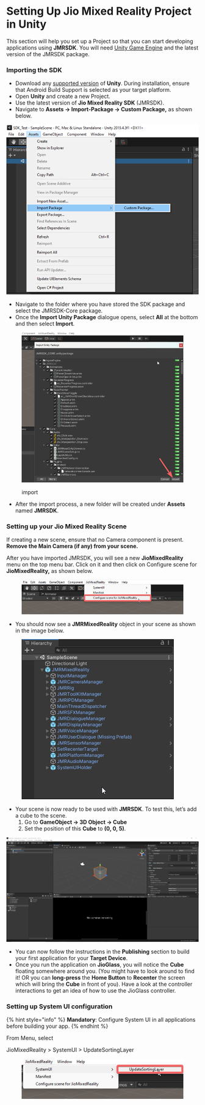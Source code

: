 # Setting Up Jio Mixed Reality Project in Unity

This section will help you set up a Project so that you can start developing applications using **JMRSDK**. You will need [Unity Game Engine](development-platform.md#unity3d-versions) and the latest version of the JMRSDK package.&#x20;

### Importing the SDK

* Download any [supported version](development-platform.md#unity3d-versions) of **Unity**. During installation, ensure that Android Build Support is selected as your target platform.
* Open **Unity** and create a new Project.
* Use the latest version of **Jio Mixed Reality SDK** (JMRSDK).
* Navigate to **Assets -> Import-Package -> Custom Package,** as shown below.

<div align="center"><img src="../.gitbook/assets/0.png" alt="Import-Package"></div>

* Navigate to the folder where you have stored the SDK package and select the JMRSDK-Core package.
* Once the **Import Unity Package** dialogue opens, select **All** at the bottom and then select **Import**.

<figure><img src="../.gitbook/assets/Unity_JCjVLMXFpr.png" alt=""><figcaption><p>import</p></figcaption></figure>

* After the import process, a new folder will be created under **Assets** named **JMRSDK**.

### Setting up your Jio Mixed Reality Scene

If creating a new scene, ensure that no Camera component is present. **Remove the Main Camera (if any) from your scene.**

After you have imported JMRSDK, you will see a new **JioMixedReality** menu on the top menu bar. Click on it and then click on Configure scene for **JioMixedReality,** as shown below.

<figure><img src="../.gitbook/assets/Setting up a Mixed Reality Project.png" alt=""><figcaption></figcaption></figure>

* You should now see a **JMRMixedReality** object in your scene as shown in the image below.

<figure><img src="../.gitbook/assets/Unity_NuTB2y8LS5.png" alt=""><figcaption></figcaption></figure>

* Your scene is now ready to be used with **JMRSDK**. To test this, let’s add a cube to the scene.
  1. Go to **GameObject -> 3D Object -> Cube**
  2. Set the position of this **Cube** to **(0, 0, 5)**.

![Add Cube to the scene](../.gitbook/assets/4.png)

* You can now follow the instructions in the **Publishing** section to build your first application for your **Target Device**.
* Once you run the application on **JioGlass**, you will notice the **Cube** floating somewhere around you. (You might have to look around to find it! OR you can **long-press** the **Home Button** to **Recenter** the screen which will bring the **Cube** in front of you). Have a look at the controller interactions to get an idea of how to use the JioGlass controller.

### Setting up System UI configuration

{% hint style="info" %}
**Mandatory**: Configure System UI in all applications before building your app.
{% endhint %}

From Menu, select


JioMixedReality > SystemUI > UpdateSortingLayer

<figure><img src="../.gitbook/assets/Unity_vZUK3nCNus.png" alt=""><figcaption></figcaption></figure>
